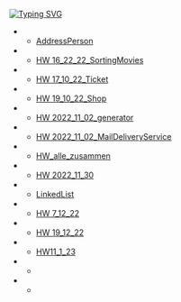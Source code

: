 [![Typing SVG](https://readme-typing-svg.herokuapp.com?font=Fira+Code&duration=1000&pause=1000&color=F70E3F&width=435&lines=DZ+Java)](https://github.com/ArtemWo/Java)
- -   [AddressPerson](https://github.com/ArtemWo/Java/tree/master/AddressPerson)
- -   [HW 16_22_22_SortingMovies ](https://github.com/ArtemWo/Java/tree/master/HW16_22_22_SortingMovies) 
- -   [HW 17_10_22_Ticket ](https://github.com/ArtemWo/Java/tree/master/HW17_10_22_Ticket) 
- -   [HW 19_10_22_Shop ](https://github.com/ArtemWo/Java/tree/master/HW19_10_22_Shop) 
- -   [HW 2022_11_02_generator ](https://github.com/ArtemWo/Java/tree/master/HW2011_11_02_generator) 
- -   [HW 2022_11_02_MailDeliveryService ](https://github.com/ArtemWo/Java/tree/master/HW2022_11_02_MailDeliveryService) 
- -   [HW_alle_zusammen ](https://github.com/ArtemWo/Java/tree/master/HW_alle_zusammen) 
- -   [HW  2022_11_30 ](https://github.com/ArtemWo/Java/tree/master/HW_Java_30_11_22) 
- -   [LinkedList ](https://github.com/ArtemWo/Java/tree/master/LinkedList2) 
- -   [HW 7_12_22 ](https://github.com/ArtemWo/Java/tree/master/HW_Java7_12_22) 
- -   [HW 19_12_22 ](https://github.com/ArtemWo/Java/tree/master/HW_Java19_12_22)
- -   [HW11_1_23](https://github.com/ArtemWo/Java/tree/master/HW11_1_23)
- -   [ ]()
- -   [ ]()
